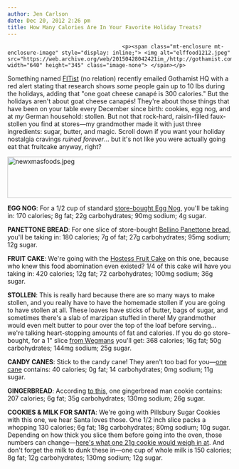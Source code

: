 ```yaml
---
author: Jen Carlson
date: Dec 20, 2012 2:26 pm
title: How Many Calories Are In Your Favorite Holiday Treats?
---
```


	
										<p><span class="mt-enclosure mt-enclosure-image" style="display: inline;"> <img alt="elffood1212.jpeg" src="https://web.archive.org/web/20150428042421im_/http://gothamist.com/attachments/arts_jen/elffood1212.jpeg" width="640" height="345" class="image-none"> </span></p>

<p>Something named <a href="https://web.archive.org/web/20150428042421/https://fitist.com/">FITist</a> (no relation) recently emailed Gothamist HQ with a red alert stating that research shows <em>some</em> people gain up to 10 lbs during the holidays, adding that &quot;one goat cheese canap&#xE9; is 300 calories.&quot; But the holidays aren&apos;t about goat cheese canap&#xE9;s! They&apos;re about those things that have been on your table every December since birth: cookies, egg nog, and at <em>my</em> German household: stollen. But not that rock-hard, raisin-filled faux-stollen you find at stores&#x2014;my grandmother made it with just three ingredients: sugar, butter, and magic. Scroll down if you want your holiday nostalgia cravings <em>ruined forever</em>... but it&apos;s not like you were actually going eat that fruitcake anyway, right?</p>

<p><span class="mt-enclosure mt-enclosure-image" style="display: inline;"> <img alt="newxmasfoods.jpeg" src="https://web.archive.org/web/20150428042421im_/http://gothamist.com/attachments/arts_jen/newxmasfoods.jpeg" width="640" height="93" class="image-none"> </span></p>

<p><strong>EGG NOG</strong>: For a 1/2 cup of standard <a href="https://web.archive.org/web/20150428042421/http://www.freshdirect.com/category.jsp?catId=dai_milk_flav&amp;prodCatId=dai_milk_flav&amp;productId=dai_farm_eggnog&amp;trk=srch">store-bought Egg Nog</a>, you&apos;ll be taking in: 170 calories; 8g fat; 22g carbohydrates; 90mg sodium; 4g sugar.</p>

<p><strong>PANETTONE BREAD</strong>: For one slice of store-bought <a href="https://web.archive.org/web/20150428042421/http://www.amazon.com/Bellino-Panettone-Traditional-Italian-2-Pound/dp/B001EQ4MDK">Bellino Panettone bread</a>, you&apos;ll be taking in: 180 calories; 7g of fat; 27g carbohydrates; 95mg sodium; 12g sugar.</p>

<p><strong>FRUIT CAKE</strong>: We&apos;re going with the <a href="https://web.archive.org/web/20150428042421/http://www.amazon.com/Hostess-Holiday-1-pound-Fruitcake/dp/B0061GJYTA/ref=sr_1_7?s=grocery&amp;ie=UTF8&amp;qid=1356027303&amp;sr=1-7&amp;keywords=fruit+cake">Hostess Fruit Cake</a> on this one, because who knew this food abomination even existed? 1/4 of this cake will have you taking in: 420 calories; 12g fat; 72 carbohydrates; 100mg sodium; 36g sugar.</p>

<p><strong>STOLLEN</strong>: This is really hard because there are so many ways to make stollen, and you really have to have the homemade stollen if you are going to have stollen at all. These loaves have sticks of butter, bags of sugar, and sometimes there&apos;s a slab of marzipan stuffed in there! My grandmother would even melt butter to pour over the top of the loaf before serving... we&apos;re talking heart-stopping amounts of fat and calories. If you do go store-bought, for a 1&quot; slice <a href="https://web.archive.org/web/20150428042421/http://caloriecount.about.com/calories-wegmans-stollen-i252791">from Wegmans</a> you&apos;ll get: 368 calories; 16g fat; 50g carbohydrates; 144mg sodium; 25g sugar.</p>

<p><strong>CANDY CANES</strong>: Stick to the candy cane! They aren&apos;t too bad for you&#x2014;<a href="https://web.archive.org/web/20150428042421/http://www.spanglercandy.com/faqs/nutrition-facts">one cane</a> contains: 40 calories; 0g fat; 14 carbohydrates; 0mg sodium; 11g sugar. </p>

<p><strong>GINGERBREAD</strong>: According <a href="https://web.archive.org/web/20150428042421/http://www.fatsecret.com/Diary.aspx?pa=fjrd&amp;rid=71459">to this</a>, one gingerbread man cookie contains: 207 calories; 6g fat; 35g carbohydrates; 130mg sodium; 26g sugar.</p>

<p><strong>COOKIES &amp; MILK FOR SANTA</strong>: We&apos;re going with Pillsbury Sugar Cookies with this one, we hear Santa loves those. One 1/2 inch slice packs a whopping 130	calories; 6g fat; 18g carbohydrates; 80mg sodium; 10g sugar. Depending on how thick you slice them before going into the oven, those numbers can change&#x2014;<a href="https://web.archive.org/web/20150428042421/http://caloriecount.about.com/calories-pillsbury-cookies-ready-bake-sugar-i97753">here&apos;s what one 21g cookie would weigh in at</a>. And don&apos;t forget the milk to dunk these in&#x2014;one cup of whole milk is 150 calories; 8g fat; 12g carbohydrates; 130mg sodium; 12g sugar.</p>					
										
									
				